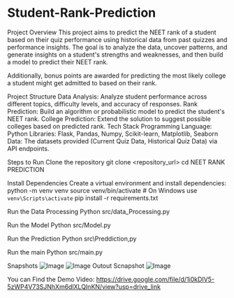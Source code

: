 # Student-Rank-Prediction
Project Overview
This project aims to predict the NEET rank of a student based on their quiz performance using historical data from past quizzes and performance insights. The goal is to analyze the data, uncover patterns, and generate insights on a student's strengths and weaknesses, and then build a model to predict their NEET rank.

Additionally, bonus points are awarded for predicting the most likely college a student might get admitted to based on their rank.

Project Structure
Data Analysis: Analyze student performance across different topics, difficulty levels, and accuracy of responses.
Rank Prediction: Build an algorithm or probabilistic model to predict the student's NEET rank.
College Prediction: Extend the solution to suggest possible colleges based on predicted rank.
Tech Stack
Programming Language: Python
Libraries: Flask, Pandas, Numpy, Scikit-learn, Matplotlib, Seaborn
Data: The datasets provided (Current Quiz Data, Historical Quiz Data) via API endpoints.

Steps to Run
Clone the repository
git clone <repository_url>
cd NEET RANK PREDICTION

Install Dependencies
Create a virtual environment and install dependencies:
python -m venv venv
source venv/bin/activate  # On Windows use `venv\Scripts\activate`
pip install -r requirements.txt

Run the Data Processing
Python src/data_Processing.py

Run the Model
Python src/Model.py

Run the Prediction
Python src\Preddiction,py

Run the main
Python src/main.py

Snapshots
![Image](https://github.com/user-attachments/assets/388574f6-8d1b-4518-8fb0-d9f36ee6011b)
![Image](https://github.com/user-attachments/assets/c6851b80-8d79-4c1a-ad58-a468490eadb0)
Outout Scnapshot
![Image](https://github.com/user-attachments/assets/67c36966-b57d-46a0-b32f-b685fe48a3c1)

You can Find the Demo Video:
https://drive.google.com/file/d/1i0kDIV5-5zWP4V73SJNhXm6dlXLQInKN/view?usp=drive_link
